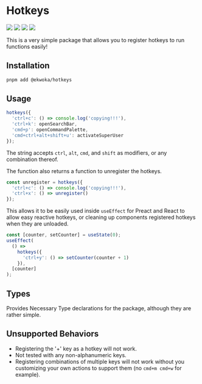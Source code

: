 # Hotkeys

[<img src="https://img.shields.io/npm/v/@ekwoka/hotkeys?style=for-the-badge">](https://www.npmjs.com/package/@ekwoka/hotkeys)
<img src="https://img.shields.io/npm/types/@ekwoka/hotkeys?label=%20&amp;logo=typescript&amp;logoColor=white&amp;style=for-the-badge">
<img src="https://img.shields.io/npm/dt/@ekwoka/hotkeys?style=for-the-badge" >
[<img src="https://img.shields.io/bundlephobia/minzip/@ekwoka/hotkeys?style=for-the-badge">](https://bundlephobia.com/package/@ekwoka/hotkeys)

This is a very simple package that allows you to register hotkeys to run functions easily!

## Installation

```zsh
pnpm add @ekwoka/hotkeys
```

## Usage

```js
hotkeys({
  'ctrl+c': () => console.log('copying!!!'),
  'ctrl+k': openSearchBar,
  'cmd+p': openCommandPalette,
  'cmd+ctrl+alt+shift+u': activateSuperUser
});
```

The string accepts `ctrl`, `alt`, `cmd`, and `shift` as modifiers, or any combination thereof.

The function also returns a function to unregister the hotkeys.

```js
const unregister = hotkeys({
  'ctrl+c': () => console.log('copying!!!'),
  'ctrl+x': () => unregister()
});
```

This allows it to be easily used inside `useEffect` for Preact and React to allow easy reactive hotkeys, or cleaning up components registered hotkeys when they are unloaded.

```js
const [counter, setCounter] = useState(0);
useEffect(
  () =>
    hotkeys({
      'ctrl+y': () => setCounter(counter + 1)
    }),
  [counter]
);
```

## Types

Provides Necessary Type declarations for the package, although they are rather simple.

## Unsupported Behaviors

- Registering the '+' key as a hotkey will not work.
- Not tested with any non-alphanumeric keys.
- Registering combinations of multiple keys will not work without you customizing your own actions to support them (no `cmd+m cmd+w` for example).
